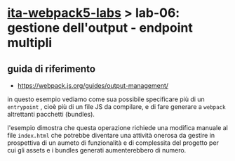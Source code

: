 # [ita-webpack5-labs](https://github.com/rondinif/ita-webpack5-labs) > **lab-06**: gestione dell'output - endpoint multipli

## guida di riferimento
- https://webpack.js.org/guides/output-management/

in questo esempio vediamo come sua possibile specificare più di un `entrypoint` , cioè più di un file JS da compilare, e di fare generare a `webpack` altrettanti pacchetti (bundles). 

l'esempio dimostra che questa operazione richiede una modifica manuale al file `index.html` che potrebbe diventare una attività onerosa da gestire in prospettiva di un aumeto di funzionalità e di complessita del progetto per cui gli assets e i bundles generati aumenterebbero di numero.